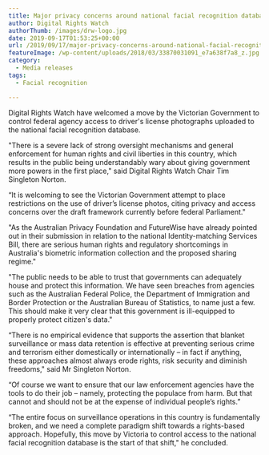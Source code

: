 ```yaml
---
title: Major privacy concerns around national facial recognition database
author: Digital Rights Watch
authorThumb: /images/drw-logo.jpg
date: 2019-09-17T01:53:25+00:00
url: /2019/09/17/major-privacy-concerns-around-national-facial-recognition-database/
featureImage: /wp-content/uploads/2018/03/33870031091_e7a638f7a8_z.jpg
category:
  - Media releases
tags:
  - Facial recognition

---
```

Digital Rights Watch have welcomed a move by the Victorian Government to control federal agency access to driver's license photographs uploaded to the national facial recognition database.

"There is a severe lack of strong oversight mechanisms and general enforcement for human rights and civil liberties in this country, which results in the public being understandably wary about giving government more powers in the first place," said Digital Rights Watch Chair Tim Singleton Norton.

&#8220;It is welcoming to see the Victorian Government attempt to place restrictions on the use of driver&#8217;s license photos, citing privacy and access concerns over the draft framework currently before federal Parliament."

"As the Australian Privacy Foundation and FutureWise have already pointed out in their submission in relation to the national Identity-matching Services Bill, there are serious human rights and regulatory shortcomings in Australia's biometric information collection and the proposed sharing regime."

"The public needs to be able to trust that governments can adequately house and protect this information. We have seen breaches from agencies such as the Australian Federal Police, the Department of Immigration and Border Protection or the Australian Bureau of Statistics, to name just a few. This should make it very clear that this government is ill-equipped to properly protect citizen's data."

&#8220;There is no empirical evidence that supports the assertion that blanket surveillance or mass data retention is effective at preventing serious crime and terrorism either domestically or internationally – in fact if anything, these approaches almost always erode rights, risk security and diminish freedoms," said Mr Singleton Norton.

&#8220;Of course we want to ensure that our law enforcement agencies have the tools to do their job &#8211; namely, protecting the populace from harm. But that cannot and should not be at the expense of individual people&#8217;s rights.&#8221;

&#8220;The entire focus on surveillance operations in this country is fundamentally broken, and we need a complete paradigm shift towards a rights-based approach. Hopefully, this move by Victoria to control access to the national facial recognition database is the start of that shift," he concluded.
